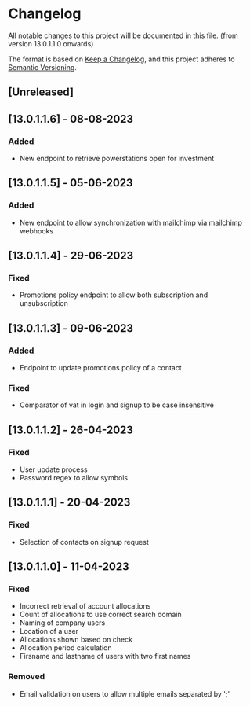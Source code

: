 # Changelog

All notable changes to this project will be documented in this file. (from version 13.0.1.1.0 onwards)

The format is based on [Keep a Changelog](https://keepachangelog.com/en/1.0.0/),
and this project adheres to [Semantic Versioning](https://semver.org/spec/v2.0.0.html).

## [Unreleased]

## [13.0.1.1.6] - 08-08-2023

### Added
- New endpoint to retrieve powerstations open for investment

## [13.0.1.1.5] - 05-06-2023

### Added 
- New endpoint to allow synchronization with mailchimp via mailchimp webhooks


## [13.0.1.1.4] - 29-06-2023

### Fixed
- Promotions policy endpoint to allow both subscription and unsubscription

## [13.0.1.1.3] - 09-06-2023

### Added
- Endpoint to update promotions policy of a contact

### Fixed
- Comparator of vat in login and signup to be case insensitive

## [13.0.1.1.2] - 26-04-2023

### Fixed
- User update process
- Password regex to allow symbols

## [13.0.1.1.1] - 20-04-2023

### Fixed
- Selection of contacts on signup request

## [13.0.1.1.0] - 11-04-2023

### Fixed
- Incorrect retrieval of account allocations
- Count of allocations to use correct search domain
- Naming of company users
- Location of a user
- Allocations shown based on check
- Allocation period calculation
- Firsname and lastname of users with two first names

### Removed
- Email validation on users to allow multiple emails separated by ';'